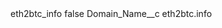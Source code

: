 <?xml version="1.0" encoding="UTF-8"?>
<CustomMetadata xmlns="http://soap.sforce.com/2006/04/metadata" xmlns:xsi="http://www.w3.org/2001/XMLSchema-instance" xmlns:xsd="http://www.w3.org/2001/XMLSchema">
    <label>eth2btc_info</label>
    <protected>false</protected>
    <values>
        <field>Domain_Name__c</field>
        <value xsi:type="xsd:string">eth2btc.info</value>
    </values>
</CustomMetadata>
